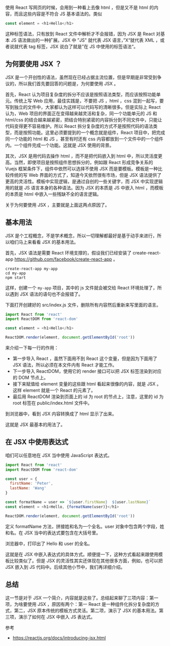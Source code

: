 使用 React 写网页的时候，会用到一种看上去像 html ，但是又不是 html 的内容，而且这些内容是不符合 JS 基本语法的。类似

```js
const element = <h1>Hello</h1> 
```

这种标签语法，只有放到 React 文件中解析才不会报错，因为 JSX 是 React 对基本 JS 语法做出的一种扩展。JSX 中 ”JS" 就代表 JSX 语言，”X“就代表 XML ，或者说就代表 tag 标签，JSX 说白了就是”在 JS 中使用的标签语法“。

## 为何要使用 JSX ？

JSX 是一个开创性的语法，虽然现在已经占据主流位置，但是早期是非常受到争议的，所以我们首先要回答的问题是，为何要使用 JSX 。

首先，React 认为项目复杂度的拆分不应该是按照语法类型，而应该按照功能单元。传统上写 Web 应用，最佳实践是，不要把 JS ，html ，css 混到一起写，要写到独立的文件中，大家都认为这样可以代码写的清晰很多。但是实际上 React 认为，Web 项目的界面正在变得越来越灵活和复杂，同一个功能单元的 JS 和 html/css 的结合越来越紧密，把结合特别紧密的内容拆分到不同文件中，只能让代码变得更不容易维护。所以 React 拆分复杂度的方式不是按照代码的语法类型，而是按照功能。这里必须要提到的一个概念就是组件，React 项目中，把完成同一个功能的 html 和 JS ，甚至有时还有 css 内容都放到一个文件中的一个组件内。一个组件完成一个功能。这就是 JSX 使用的背景。

其次，JSX 是用代码去操作 html ，而不是把代码嵌入到 html 中，所以灵活度更高。当然，即使项目是按照组件思想拆分的，例如跟 React 形成竞争关系的 Vuejs 框架条件下，组件中依然可以选择不使用 JSX 而是要模板。模板是一种比较传统的写 Web 界面的方式了，知道今天依然很有市场，但是 JSX 语法提供了更高的灵活性。模板中实现逻辑，是通过自创的一些关键字，而 JSX 中实现逻辑用的就是 JS 语言本身的各种语法。因为 JSX 的本质是 JS 中嵌入 html ，而模板的本质是 html 中嵌入一些残缺不全的语言逻辑。

关于为何要使用 JSX ，主要就是上面这两点原因了。

## 基本用法

JSX 是个工程概念，不是学术概念，所以一切理解都最好是基于动手来进行，所以咱们马上来看看 JSX 的基本用法。

首先，JSX 语法是需要 React 环境支撑的，假设我们已经安装了 create-react-app https://github.com/facebook/create-react-app 。

```
create-react-app my-app
cd my-app
npm start
```

这样，创建一个 `my-app` 项目，其中的 js 文件就会被交给 React 环境处理了，所以遇到 JSX 语法的语句也不会报错了。

下面打开创建好的 src/index.js 文件，删除所有内容然后重新来写里面的语言。

```js
import React from 'react'
import ReactDOM from 'react-dom'

const element = <h1>Hello</h1>

ReactDOM.render(element, document.getElementById('root'))
```

来介绍一下每一行的作用：

- 第一步导入 React ，虽然下面用不到 React 这个变量，但是因为下面用了 JSX 语法，所以必须在本文件内有 React 才能工作。
- 下一步导入 ReactDOM，使用它的 render 接口可以把 JSX 标签渲染到对应的 DOM 节点上。
- 接下来赋值给 element 变量的这些跟 html 看起来很像的内容，就是 JSX 。这样 element 就是一个 React 的元素了。
- 最后用 ReactDOM 渲染到页面上的 id 为 root 的节点上，注意，这里的 id 为 root 标签在 public/index.html 文件中。

到浏览器中，看到 JSX 内容转换成了 html 显示了出来。

这就是 JSX 最基本的用法了。

## 在 JSX 中使用表达式

咱们可以任意地在 JSX 当中使用 JavaScript 表达式。

```js
import React from 'react'
import ReactDOM from 'react-dom'

const user = {
  firstName: 'Peter',
  lastName: 'Wang'
}

const formatName = user => `${user.firstName}  ${user.lastName}`
const element = <h1>Hello, {formatName(user)}</h1>

ReactDOM.render(element, document.getElementById('root'))
```

定义 formatName 方法，拼接姓和名为一个全名。user 对象中包含两个字段，姓和名。在 JSX 当中的表达式要包含在大括号里。

浏览器中，打印出了 Hello 和 user 的全名。

这就是在 JSX 中嵌入表达式的具体方式。顺便提一下，这种方式看起来跟使用模板比较类似了。但是 JSX 的灵活性其实还体现在其他很多方面，例如，也可以把 JSX 嵌入到 JS 代码中。后续其他小节中，我们再详细介绍。

## 总结

这一节是对于 JSX 一个简介，内容就是这些了。总结起来聊了三项内容：第一项，为啥要使用 JSX ，原因有两个：第一 React 是一种组件化拆分复杂度的方式，第二，JSX 原本传统的模板方式灵活。第二项，演示了 JSX 的基本用法。第三项，演示了如何在 JSX 中嵌入 JS 表达式。

参考

- https://reactjs.org/docs/introducing-jsx.html
